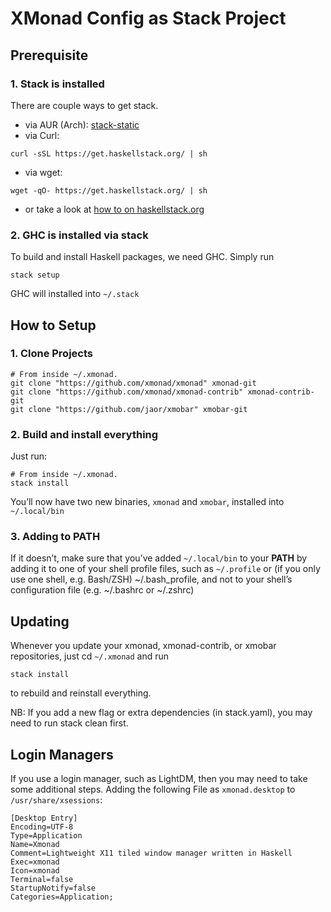 # XMonad Config as Stack Project

## Prerequisite

### 1. Stack is installed

There are couple ways to get stack.

- via AUR (Arch): [stack-static](https://aur.archlinux.org/packages/stack-static/)
- via Curl:
```
curl -sSL https://get.haskellstack.org/ | sh
```
- via wget:
```
wget -qO- https://get.haskellstack.org/ | sh
```
- or take a look at [how to on haskellstack.org](https://docs.haskellstack.org/en/stable/README/#how-to-install)

### 2. GHC is installed via stack

To build and install Haskell packages, we need GHC. Simply run
```
stack setup
```
GHC will installed into ``~/.stack``

## How to Setup

### 1. Clone Projects
```
# From inside ~/.xmonad.
git clone "https://github.com/xmonad/xmonad" xmonad-git
git clone "https://github.com/xmonad/xmonad-contrib" xmonad-contrib-git
git clone "https://github.com/jaor/xmobar" xmobar-git
```

### 2. Build and install everything

Just run:
```
# From inside ~/.xmonad.
stack install
```

You’ll now have two new binaries, ``xmonad`` and ``xmobar``, installed into ``~/.local/bin``

### 3. Adding to PATH

If it doesn’t, make sure that you’ve added ``~/.local/bin`` to your **PATH** by adding it to one of your shell profile files,
such as ``~/.profile`` or (if you only use one shell, e.g. Bash/ZSH) ~/.bash_profile, 
and not to your shell’s configuration file (e.g. ~/.bashrc or ~/.zshrc)

## Updating

Whenever you update your xmonad, xmonad-contrib, or xmobar repositories, just cd ``~/.xmonad`` and run
```
stack install
```
to rebuild and reinstall everything.

NB: If you add a new flag or extra dependencies (in stack.yaml), you may need to run stack clean first.


## Login Managers

If you use a login manager, such as LightDM, then you may need to take some additional steps.
Adding the following File as ``xmonad.desktop`` to ``/usr/share/xsessions``:
```
[Desktop Entry]
Encoding=UTF-8
Type=Application
Name=Xmonad
Comment=Lightweight X11 tiled window manager written in Haskell
Exec=xmonad
Icon=xmonad
Terminal=false
StartupNotify=false
Categories=Application;
```
